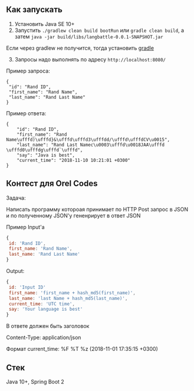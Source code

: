 ## Как запускать

1. Установить Java SE 10+
2. Запустить `./gradlew clean build bootRun` или `gradle clean build`, а затем `java -jar build/libs/langbattle-0.0.1-SNAPSHOT.jar`

Если через gradlew не получится, тогда установить [gradle](https://gradle.org/install/)

3. Запросы надо выполнять по адресу `http://localhost:8080/`

Пример запроса:

```
{
 "id": "Rand ID",
 "first_name": "Rand Name",
 "last_name": "Rand Last Name"
}
```

Пример ответа:

```
{
    "id": "Rand ID",
    "first_name": "Rand Name\ufffd)\ufffd}&\ufffd\ufffd3\ufffdd/\ufffd\ufffdCV\u0015",
    "last_name": "Rand Last Namec\u0003\ufffd\u0018JAA\ufffd \ufffd0\ufffdg\ufffd`\ufffd",
    "say": "Java is best",
    "current_time": "2018-11-10 10:21:01 +0300"
}
```

## Контест для Orel Codes

Задача:

Написать программу котороая принимает по HTTP Post запрос в JSON и
по полученному JSON'у гененрирует в ответ JSON

Пример Input'а

```javascript
{
 id: 'Rand ID',
 first_name: 'Rand Name',
 last_name: 'Rand Last Name'
}
```

Output:

```javascript
{
 id: 'Input ID'
 first_name: 'first_name + hash_md5(first_name)',
 last_name: 'last Name + hash_md5(last_name)',
 current_time: 'UTC time',
 say: 'Your language is best'
}
```

В ответе должен быть заголовок

Content-Type: application/json

Формат сurrent_time: %F %T %z (2018-11-01 17:35:15 +0300)

## Стек

Java 10+, Spring Boot 2
